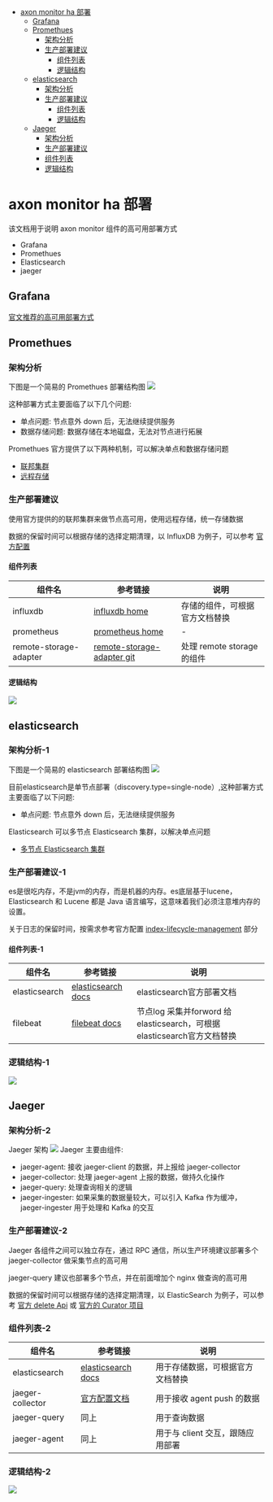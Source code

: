 

<!-- TOC -->
- [axon monitor ha 部署](#axon-monitor-ha-部署)
  - [Grafana](#grafana)
  - [Promethues](#promethues)
    - [架构分析](#架构分析)
    - [生产部署建议](#生产部署建议)
      - [组件列表](#组件列表)
      - [逻辑结构](#逻辑结构)
  - [elasticsearch](#elasticsearch)
    - [架构分析](#架构分析-1)
    - [生产部署建议](#生产部署建议-1)
      - [组件列表](#组件列表-1)
      - [逻辑结构](#逻辑结构-1)
  - [Jaeger](#jaeger)
    - [架构分析](#架构分析-2)
    - [生产部署建议](#生产部署建议-2)
    - [组件列表](#组件列表-2)
    - [逻辑结构](#逻辑结构-2)

# axon monitor ha 部署
该文档用于说明 axon monitor 组件的高可用部署方式
- Grafana
- Promethues
- Elasticsearch
- jaeger

## Grafana
[官文推荐的高可用部署方式](https://grafana.com/docs/grafana/latest/tutorials/ha_setup/)


## Promethues

### 架构分析
下图是一个简易的 Promethues 部署结构图
![](./asset/promethues.png)

这种部署方式主要面临了以下几个问题:
- 单点问题: 节点意外 down 后，无法继续提供服务
- 数据存储问题: 数据存储在本地磁盘，无法对节点进行拓展


Promethues 官方提供了以下两种机制，可以解决单点和数据存储问题
- [联邦集群](https://prometheus.io/docs/prometheus/latest/federation/)
- [远程存储](https://prometheus.io/docs/prometheus/latest/storage/)


### 生产部署建议
使用官方提供的的联邦集群来做节点高可用，使用远程存储，统一存储数据

数据的保留时间可以根据存储的选择定期清理，以 InfluxDB 为例子，可以参考 [官方配置](https://docs.influxdata.com/influxdb/v1.8/administration/config/#configuration-overview)

#### 组件列表
| 组件名 | 参考链接 | 说明 |
| --- | --- | --- |
| influxdb | [influxdb home](https://docs.influxdata.com/influxdb/v1.8/administration/config/) | 存储的组件，可根据官方文档替换 | 
| prometheus | [prometheus home](https://prometheus.io/docs/prometheus/latest/federation/ ) | - |
| remote-storage-adapter | [remote-storage-adapter git](https://github.com/prometheus/prometheus/blob/master/documentation/examples/remote_storage/remote_storage_adapter/README.md) | 处理 remote storage 的组件 |

#### 逻辑结构
![](./asset/ha-promethues.png)


## elasticsearch


### 架构分析-1
下图是一个简易的 elasticsearch 部署结构图
![](./asset/elasticsearch.png)

目前elasticsearch是单节点部署（discovery.type=single-node）,这种部署方式主要面临了以下问题:
- 单点问题: 节点意外 down 后，无法继续提供服务

Elasticsearch 可以多节点 Elasticsearch 集群，以解决单点问题
- [多节点 Elasticsearch 集群](https://www.elastic.co/guide/en/elasticsearch/reference/8.1/next-getting-started-tls-docker.html)


### 生产部署建议-1
es是很吃内存，不是jvm的内存，而是机器的内存。es底层基于lucene，Elasticsearch 和 Lucene 都是 Java 语言编写，这意味着我们必须注意堆内存的设置。




关于日志的保留时间，按需求参考官方配置 [index-lifecycle-management](https://www.elastic.co/guide/en/elasticsearch/reference/7.5/index-lifecycle-management.html#index-lifecycle-management) 部分


#### 组件列表-1
| 组件名 | 参考链接 | 说明 |
| --- | --- | --- |
| elasticsearch | [elasticsearch docs](https://www.elastic.co/guide/en/elasticsearch/reference/current/index.html)| elasticsearch官方部署文档 |
| filebeat |[filebeat docs](https://www.elastic.co/guide/en/beats/filebeat/current/filebeat-overview.html) | 节点log 采集并forword 给elasticsearch，可根据elasticsearch官方文档替换


### 逻辑结构-1
![](./asset/ha-elasticsearch.png)


## Jaeger
### 架构分析-2
Jaeger 架构
![](./asset/jaeger.png)
Jaeger 主要由组件:
- jaeger-agent: 接收 jaeger-client 的数据，并上报给 jaeger-collector
- jaeger-collector: 处理 jaeger-agent 上报的数据，做持久化操作
- jaeger-query: 处理查询相关的逻辑      
- jaeger-ingester: 如果采集的数据量较大，可以引入 Kafka 作为缓冲，jaeger-ingester 用于处理和 Kafka 的交互


### 生产部署建议-2
Jaeger 各组件之间可以独立存在，通过 RPC 通信，所以生产环境建议部署多个 jaeger-collector 做采集节点的高可用

jaeger-query 建议也部署多个节点，并在前面增加个 nginx 做查询的高可用


数据的保留时间可以根据存储的选择定期清理，以 ElasticSearch 为例子，可以参考 [官方 delete Api](https://www.elastic.co/guide/en/elasticsearch/reference/5.6/docs-delete-by-query.html)
或 [官方的 Curator 项目](https://github.com/elastic/curator)

### 组件列表-2
| 组件名 | 参考链接 | 说明 |
| --- | --- | --- |
| elasticsearch | [elasticsearch docs](https://www.elastic.co/guide/en/elasticsearch/reference/current/index.html) | 用于存储数据，可根据官方文档替换 |
| jaeger-collector | [官方配置文档](https://www.jaegertracing.io/docs/1.18/cli/) | 用于接收 agent push 的数据 |
| jaeger-query | 同上 | 用于查询数据 |
| jaeger-agent | 同上 | 用于与 client 交互，跟随应用部署 |


### 逻辑结构-2
![](./asset/ha-jaeger.png)
